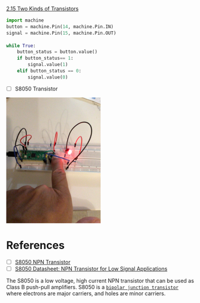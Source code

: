 [2.15 Two Kinds of Transistors](https://docs.sunfounder.com/projects/euler-kit/en/latest/pyproject/py_transistor.html)


```python
import machine
button = machine.Pin(14, machine.Pin.IN)
signal = machine.Pin(15, machine.Pin.OUT)

while True:
    button_status = button.value()
    if button_status== 1:
        signal.value(1)
    elif button_status == 0:
        signal.value(0)
```

- [ ] S8050 Transistor

<img src=images/IMG_0418.jpg width=50% height=50% > </img>


# References

- [ ] [S8050 NPN Transistor](https://components101.com/transistors/s8050-transistor-pinout-equivalent-datasheet)
- [ ] [S8050 Datasheet: NPN Transistor for Low Signal Applications](https://www.ultralibrarian.com/2022/06/14/s8050-datasheet-npn-transistor-for-low-signal-applications-ulc)

The S8050 is a low voltage, high current NPN transistor that can be used as Class B push-pull amplifiers. 
S8050 is a [`bipolar junction transistor`](https://en.wikipedia.org/wiki/Bipolar_junction_transistor) where electrons are major carriers, and holes are minor carriers. 
